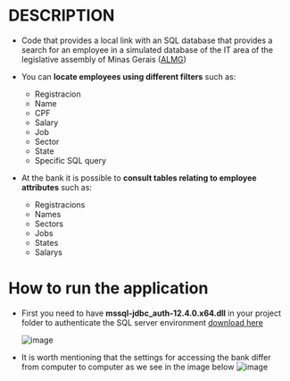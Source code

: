 # DESCRIPTION
- Code that provides a local link with an SQL database that provides a search for an employee in a simulated database of the IT area of ​​the legislative assembly of Minas Gerais (<a href= "https://www.almg.gov.br/" target="_blank">ALMG</a>)
- You can <b>locate employees using different filters</b> such as:

  - Registracion
  - Name
  - CPF
  - Salary
  - Job
  - Sector
  - State
  - Specific SQL query

- At the bank it is possible to <b>consult tables relating to employee attributes</b> such as:
  - Registracions
  - Names
  - Sectors
  - Jobs
  - States
  - Salarys
# How to run the application
- First you need to have <b>mssql-jdbc_auth-12.4.0.x64.dll</b> in your project folder to authenticate the SQL server environment
 <a href="https://learn.microsoft.com/en-us/sql/connect/jdbc/release-notes-for-the-jdbc-driver?view=sql-server-ver16"> download here </a> 
  
  ![image](https://github.com/LeoBarbosa08/Query_ALMG-Database/assets/84389162/c0b8ea8f-6c63-477d-81e8-72b76558268d)
  <br>

- It is worth mentioning that the settings for accessing the bank differ from computer to computer as we see in the image below
    ![image](https://github.com/LeoBarbosa08/Query_ALMG-Database/assets/84389162/61a3e0b9-5a12-40cd-815d-a1ae039158b9)

